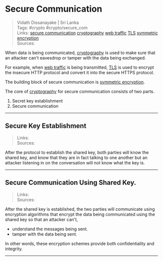 # Secure Communication

> Vidath Dissanayake | Sri Lanka  
> Tags: #crypto #crypto/secure_com  
> Links: [secure communication](secure%20communication.md) [cryptography](../cryptography.md) [web traffic](web%20traffic.md) [TLS](secure%20communication%20protocols/TLS.md) [symmetric encryption](symmetric%20encryption.md)  
> Sources:  

When data is being communicated, [cryptography](../cryptography.md) is used to make sure that an attacker can't eavesdrop or tamper with the data being exchanged.

For example, when [web traffic](web%20traffic.md) is being transmitted, [TLS](secure%20communication%20protocols/TLS.md) is used to encrypt the insecure HTTP protocol and convert it into the secure HTTPS protocol.

The building block of secure communication is [symmetric encryption](symmetric%20encryption.md).

The core of [cryptography](../cryptography.md) for secure communication consists of two parts.
1. Secret key establishment
2. Secure communication

---

## Secure Key Establishment

> Links:  
> Sources:  

After the protocol to establish the shared key, both parties will know the shared key, and know that they are in fact talking to one another but an attacker listening in on the conversation will not know what the key is.

---

## Secure Communication Using Shared Key.

> Links:  
> Sources:  

After the shared key is established, the two parties will communicate using encryption algorithms that encrypt the data being communicated using the shared key so that an attacker can't,
- understand the messages being sent.
- tamper with the data being sent.

In other words, these encryption schemes provide both confidentiality and integrity.

---